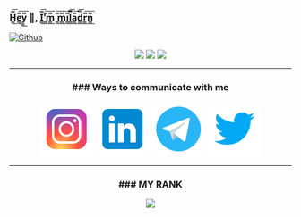 ### H̳̿͟͞e̳̿͟͞y̳̿͟͞ 👋, I̳̿͟͞'̳̿͟͞m̳̿͟͞ ̳̿͟͞m̳̿͟͞i̳̿͟͞l̳̿͟͞a̳̿͟͞d̳̿͟͞r̳̿͟͞n̳̿͟͞

[![Github](https://img.shields.io/github/followers/miladrn?label=Follow&style=social)](https://github.com/miladrn)









<p align="center">
  <a href="https://github-profile-summary-cards.vercel.app/api/cards/profile-details?username=miladrn"> <img alig src="https://github-profile-summary-cards.vercel.app/api/cards/profile-details?username=miladrn&theme=github" /></a>
  <a href="https://github-profile-summary-cards.vercel.app/api/cards/most-commit-language?username=miladrn"> <img alig src="https://github-profile-summary-cards.vercel.app/api/cards/most-commit-language?username=miladrn&theme=github" /></a>
  <a href="https://github-readme-stats.vercel.app/api?username=miladrn"> <img alig src="https://github-readme-stats.vercel.app/api?username=miladrn&column=3&margin-w=15&margin-h=15" /></a>
  </p>


<hr>



<div align="center">
    <h3 >### Ways to communicate with me</h3>
    <p>
        <a href="https://github.com/miladrn/miladrn/edit/main/README.md"><img title="instagram" alt="instagram" src="img/instagram.svg"/></a>
        <a href="www.linkedin.com/in/milad-rezanezhad"><img title="linkedin" alt="linkedin" src="img/linkedin.svg"/></a>
        <a href="https://t.me/developer_milad"><img title="telegram" alt="telegram" src="img/telegram.svg"/></a>
        <a href="https://twitter.com/Milad_RN_"><img title="twitter" alt="twitter" src="img/twitter.svg"/></a>
        </p>
</div>
<hr>
<h3 align="center" >### MY RANK</h3>
<p align="center">
   <img alig src="https://github-profile-trophy.vercel.app/?username=miladrn&column=3&margin-w=15&margin-h=15" />
</p>





  
